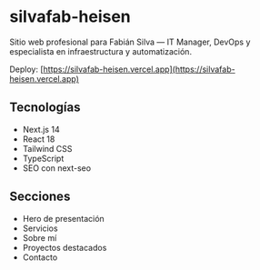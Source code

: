 # silvafab-heisen

Sitio web profesional para Fabián Silva — IT Manager, DevOps y especialista en infraestructura y automatización.

Deploy: [https://silvafab-heisen.vercel.app](https://silvafab-heisen.vercel.app)

## Tecnologías

- Next.js 14
- React 18
- Tailwind CSS
- TypeScript
- SEO con next-seo

## Secciones

- Hero de presentación
- Servicios
- Sobre mí
- Proyectos destacados
- Contacto